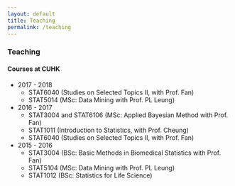 ```yaml
---
layout: default
title: Teaching
permalink: /teaching
---
```

### Teaching

#### Courses at CUHK
- 2017 - 2018
    - STAT6040 (Studies on Selected Topics II, with Prof. Fan)
    - STAT5014 (MSc: Data Mining with Prof. PL Leung)
- 2016 - 2017
    - STAT3004 and STAT6106 (MSc: Applied Bayesian Method with Prof. Fan)
    - STAT1011 (Introduction to Statistics, with Prof. Cheung)
    - STAT6040 (Studies on Selected Topics II, with Prof. Fan)
- 2015 - 2016
    - STAT3004 (BSc: Basic Methods in Biomedical Statistics with Prof. Fan)
    - STAT5104 (MSc: Data Mining with Prof. PL Leung)
    - STAT1012 (BSc: Statistics for Life Science)
